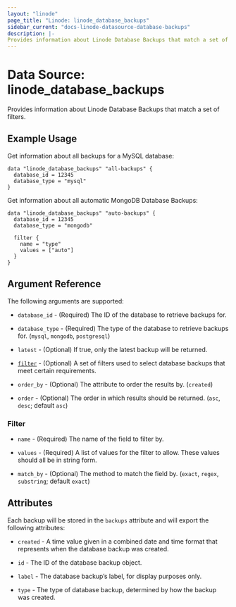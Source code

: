 ```yaml
---
layout: "linode"
page_title: "Linode: linode_database_backups"
sidebar_current: "docs-linode-datasource-database-backups"
description: |-
Provides information about Linode Database Backups that match a set of filters.
---
```


# Data Source: linode\_database\_backups

Provides information about Linode Database Backups that match a set of filters.

## Example Usage

Get information about all backups for a MySQL database:

```hcl
data "linode_database_backups" "all-backups" {
  database_id = 12345
  database_type = "mysql"
}
```

Get information about all automatic MongoDB Database Backups:

```hcl
data "linode_database_backups" "auto-backups" {
  database_id = 12345
  database_type = "mongodb"
  
  filter {
    name = "type"
    values = ["auto"]
  }
}
```

## Argument Reference

The following arguments are supported:

* `database_id` - (Required) The ID of the database to retrieve backups for.

* `database_type` - (Required) The type of the database to retrieve backups for. (`mysql`, `mongodb`, `postgresql`)

* `latest` - (Optional) If true, only the latest backup will be returned.

* [`filter`](#filter) - (Optional) A set of filters used to select database backups that meet certain requirements.

* `order_by` - (Optional) The attribute to order the results by. (`created`)

* `order` - (Optional) The order in which results should be returned. (`asc`, `desc`; default `asc`)

### Filter

* `name` - (Required) The name of the field to filter by.

* `values` - (Required) A list of values for the filter to allow. These values should all be in string form.

* `match_by` - (Optional) The method to match the field by. (`exact`, `regex`, `substring`; default `exact`)

## Attributes

Each backup will be stored in the `backups` attribute and will export the following attributes:

* `created` - A time value given in a combined date and time format that represents when the database backup was created.

* `id` - The ID of the database backup object.

* `label` - The database backup’s label, for display purposes only.

* `type` - The type of database backup, determined by how the backup was created.
